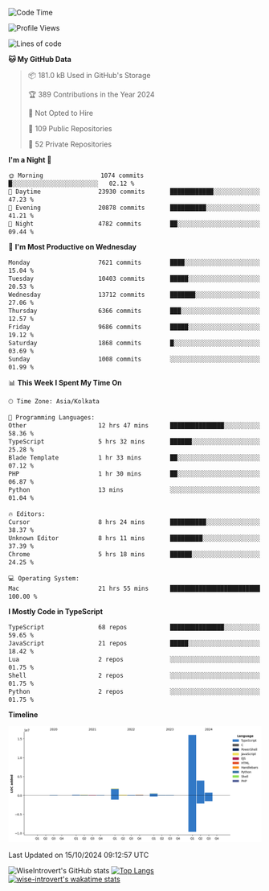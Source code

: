 <!--START_SECTION:waka-->
![Code Time](http://img.shields.io/badge/Code%20Time-1%2C668%20hrs%2036%20mins-blue)

![Profile Views](http://img.shields.io/badge/Profile%20Views-4-blue)

![Lines of code](https://img.shields.io/badge/From%20Hello%20World%20I%27ve%20Written-23.7%20million%20lines%20of%20code-blue)

**🐱 My GitHub Data** 

> 📦 181.0 kB Used in GitHub's Storage 
 > 
> 🏆 389 Contributions in the Year 2024
 > 
> 🚫 Not Opted to Hire
 > 
> 📜 109 Public Repositories 
 > 
> 🔑 52 Private Repositories 
 > 
**I'm a Night 🦉** 

```text
🌞 Morning                1074 commits        █░░░░░░░░░░░░░░░░░░░░░░░░   02.12 % 
🌆 Daytime                23930 commits       ████████████░░░░░░░░░░░░░   47.23 % 
🌃 Evening                20878 commits       ██████████░░░░░░░░░░░░░░░   41.21 % 
🌙 Night                  4782 commits        ██░░░░░░░░░░░░░░░░░░░░░░░   09.44 % 
```
📅 **I'm Most Productive on Wednesday** 

```text
Monday                   7621 commits        ████░░░░░░░░░░░░░░░░░░░░░   15.04 % 
Tuesday                  10403 commits       █████░░░░░░░░░░░░░░░░░░░░   20.53 % 
Wednesday                13712 commits       ███████░░░░░░░░░░░░░░░░░░   27.06 % 
Thursday                 6366 commits        ███░░░░░░░░░░░░░░░░░░░░░░   12.57 % 
Friday                   9686 commits        █████░░░░░░░░░░░░░░░░░░░░   19.12 % 
Saturday                 1868 commits        █░░░░░░░░░░░░░░░░░░░░░░░░   03.69 % 
Sunday                   1008 commits        ░░░░░░░░░░░░░░░░░░░░░░░░░   01.99 % 
```


📊 **This Week I Spent My Time On** 

```text
🕑︎ Time Zone: Asia/Kolkata

💬 Programming Languages: 
Other                    12 hrs 47 mins      ███████████████░░░░░░░░░░   58.36 % 
TypeScript               5 hrs 32 mins       ██████░░░░░░░░░░░░░░░░░░░   25.28 % 
Blade Template           1 hr 33 mins        ██░░░░░░░░░░░░░░░░░░░░░░░   07.12 % 
PHP                      1 hr 30 mins        ██░░░░░░░░░░░░░░░░░░░░░░░   06.87 % 
Python                   13 mins             ░░░░░░░░░░░░░░░░░░░░░░░░░   01.04 % 

🔥 Editors: 
Cursor                   8 hrs 24 mins       ██████████░░░░░░░░░░░░░░░   38.37 % 
Unknown Editor           8 hrs 11 mins       █████████░░░░░░░░░░░░░░░░   37.39 % 
Chrome                   5 hrs 18 mins       ██████░░░░░░░░░░░░░░░░░░░   24.25 % 

💻 Operating System: 
Mac                      21 hrs 55 mins      █████████████████████████   100.00 % 
```

**I Mostly Code in TypeScript** 

```text
TypeScript               68 repos            ███████████████░░░░░░░░░░   59.65 % 
JavaScript               21 repos            █████░░░░░░░░░░░░░░░░░░░░   18.42 % 
Lua                      2 repos             ░░░░░░░░░░░░░░░░░░░░░░░░░   01.75 % 
Shell                    2 repos             ░░░░░░░░░░░░░░░░░░░░░░░░░   01.75 % 
Python                   2 repos             ░░░░░░░░░░░░░░░░░░░░░░░░░   01.75 % 
```



**Timeline**

![Lines of Code chart](https://raw.githubusercontent.com/wise-introvert/wise-introvert/master/assets/bar_graph.png)


 Last Updated on 15/10/2024 09:12:57 UTC
<!--END_SECTION:waka-->

![WiseIntrovert's GitHub stats](https://github-readme-stats.vercel.app/api?username=wise-introvert&count_private=true&show_icons=true)
[![Top Langs](https://github-readme-stats.vercel.app/api/top-langs/?username=wise-introvert&langs_count=10)](https://github.com/anuraghazra/github-readme-stats)
[![wise-introvert's wakatime stats](https://github-readme-stats.vercel.app/api/wakatime?username=wiseintrovert)](https://github.com/anuraghazra/github-readme-stats)
